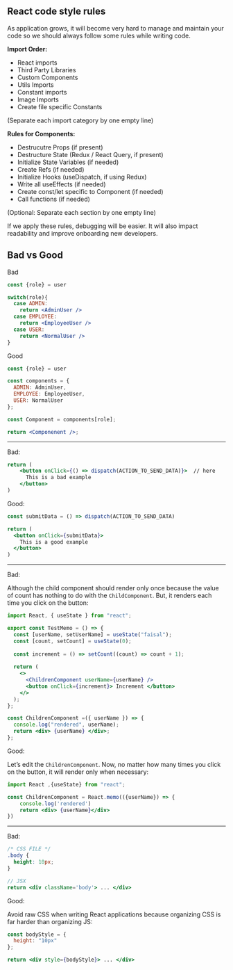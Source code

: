 
## React code style rules
As application grows, it will become very hard to manage and maintain your code so we should always follow some rules while writing code.

**Import Order:**
- React imports
- Third Party Libraries
- Custom Components
- Utils Imports
- Constant imports
- Image Imports
- Create file specific Constants

(Separate each import category by one empty line)

**Rules for Components:**
- Destrucutre Props (if present)
- Destructure State (Redux / React Query, if present)
- Initialize State Variables (if needed)
- Create Refs (if needed)
- Initialize Hooks (useDispatch, if using Redux)
- Write all useEffects (if needed)
- Create const/let specific to Component (if needed)
- Call functions (if needed)

(Optional: Separate each section by one empty line)

If we apply these rules, debugging will be easier. It will also impact readability and improve onboarding new developers.

## Bad vs Good
Bad
```jsx
const {role} = user

switch(role){
  case ADMIN:
    return <AdminUser />
  case EMPLOYEE:
    return <EmployeeUser />
  case USER:
    return <NormalUser />
}
```
Good
```jsx
const {role} = user

const components = {
  ADMIN: AdminUser,
  EMPLOYEE: EmployeeUser,
  USER: NormalUser
};

const Component = components[role];

return <Componenent />;
```
---

Bad:
```jsx
return (
    <button onClick={() => dispatch(ACTION_TO_SEND_DATA)}>  // here
      This is a bad example 
    </button>  
)
```

Good:
```jsx
const submitData = () => dispatch(ACTION_TO_SEND_DATA)

return (
  <button onClick={submitData}>  
    This is a good example 
  </button>  
)
```
---
Bad:

Although the child component should render only once because the value of count has nothing to do with the `ChildComponent`.
But, it renders each time you click on the button:

```jsx
import React, { useState } from "react";

export const TestMemo = () => {
  const [userName, setUserName] = useState("faisal");
  const [count, setCount] = useState(0);
  
  const increment = () => setCount((count) => count + 1);
  
  return (
    <>
      <ChildrenComponent userName={userName} />
      <button onClick={increment}> Increment </button>
    </>
  );
};

const ChildrenComponent =({ userName }) => {
  console.log("rendered", userName);
  return <div> {userName} </div>;
};
```

Good:

Let’s edit the `ChildrenComponent`. Now, no matter how many times you click on the button, it will render only when necessary:
```jsx
import React ,{useState} from "react";

const ChildrenComponent = React.memo(({userName}) => {
    console.log('rendered')
    return <div> {userName}</div>
})
```

---

Bad:
```css
/* CSS FILE */
.body {
  height: 10px;
}
```
```jsx
// JSX
return <div className='body'> ... </div>
```

Good:

Avoid raw CSS when writing React applications because organizing CSS is far harder than organizing JS:
```jsx
const bodyStyle = {
  height: "10px"
};

return <div style={bodyStyle}> ... </div>
```
